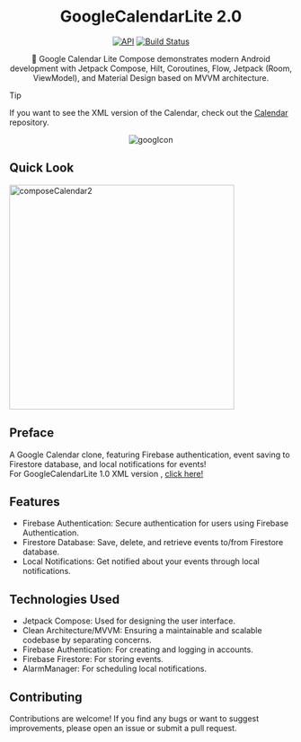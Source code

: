 <h1 align="center">GoogleCalendarLite 2.0</h1>

<p align="center">
  <a href="https://android-arsenal.com/api?level=21"><img alt="API" src="https://img.shields.io/badge/API-21%2B-brightgreen.svg?style=flat"/></a>
  <a href="https://github.com/skydoves/pokedex-compose/actions"><img alt="Build Status" src="https://github.com/skydoves/pokedex-compose/workflows/Android%20CI/badge.svg"/></a> <br>
</p>

<p align="center">  
📆 Google Calendar Lite Compose demonstrates modern Android development with Jetpack Compose, Hilt, Coroutines, Flow, Jetpack (Room, ViewModel), and Material Design based on MVVM architecture.
</p>



> [!TIP]
> If you want to see the XML version of the Calendar, check out the [Calendar](https://github.com/eaglenguyen/GoogleCalendarLite) repository.


<p align="center">
<img src="https://github.com/user-attachments/assets/fd21853c-941d-4aa1-aeec-87bb3c46b8c8" alt="googIcon"/>
</p>

## Quick Look
<img src="https://github.com/user-attachments/assets/d034a9de-59f0-4c0f-9695-669ed8d303da" alt="composeCalendar2" width="400"  />




## Preface
A Google Calendar clone, featuring Firebase authentication, event saving to Firestore database, and local notifications for events! <br>
For GoogleCalendarLite 1.0 XML version , [click here!](https://github.com/eaglenguyen/GoogleCalendarLite) <br>


## Features

* Firebase Authentication: Secure authentication for users using Firebase Authentication.
* Firestore Database: Save, delete, and retrieve events to/from Firestore database.
* Local Notifications: Get notified about your events through local notifications.

## Technologies Used
* Jetpack Compose: Used for designing the user interface.
* Clean Architecture/MVVM: Ensuring a maintainable and scalable codebase by separating concerns.
* Firebase Authentication: For creating and logging in accounts.
* Firebase Firestore: For storing events.
* AlarmManager: For scheduling local notifications.

## Contributing
Contributions are welcome! If you find any bugs or want to suggest improvements, please open an issue or submit a pull request.



